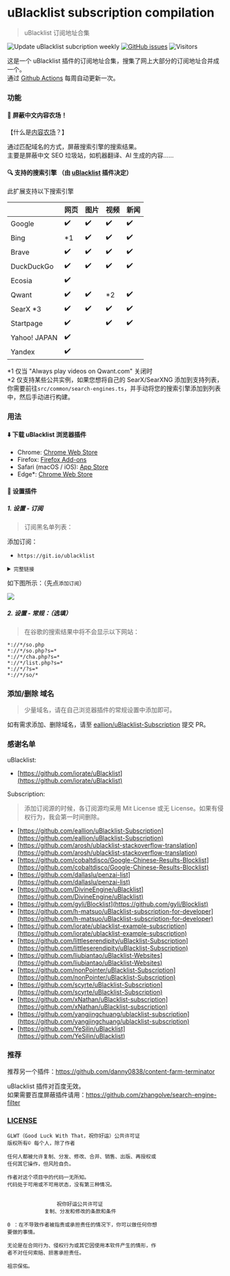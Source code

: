 # uBlacklist subscription compilation
>
> uBlacklist 订阅地址合集

![Update uBlacklist subcription weekly](https://github.com/eallion/uBlacklist-subscription-compilation/workflows/Update%20uBlacklist%20subcription%20weekly/badge.svg?branch=main)
[![GitHub issues](https://img.shields.io/github/issues/eallion/uBlacklist-subscription-compilation?logo=GitHub&color=4ec100&style=flat)](https://github.com/eallion/uBlacklist-subscription-compilation/issues/new/choose) ![Visitors](https://visitor-badge.laobi.icu/badge?page_id=eallion.uBlacklist-subscription-compilation)

这是一个 uBlacklist 插件的订阅地址合集，搜集了网上大部分的订阅地址合并成一个。  
通过 [Github Actions](https://github.com/eallion/uBlacklist-subscription-compilation/actions) 每周自动更新一次。

### 功能

#### 🧱 **屏蔽中文内容农场！**

【什么是[内容农场](https://zh.wikipedia.org/wiki/%E5%85%A7%E5%AE%B9%E8%BE%B2%E5%A0%B4)？】

通过匹配域名的方式，屏蔽搜索引擎的搜索结果。  
主要是屏蔽中文 SEO 垃圾站，如机器翻译、AI 生成的内容……  

#### 🔍️ 支持的搜索引擎 （由 [uBlacklist](https://github.com/iorate/ublacklist) 插件决定）

此扩展支持以下搜索引擎

|              | 网页               | 图片               | 视频               | 新闻               |
| ------------ | ------------------ | ------------------ | ------------------ | ------------------ |
| Google       | :heavy_check_mark: | :heavy_check_mark: | :heavy_check_mark: | :heavy_check_mark: |
| Bing         | \*1                | :heavy_check_mark: | :heavy_check_mark: | :heavy_check_mark: |
| Brave        | :heavy_check_mark: | :heavy_check_mark: | :heavy_check_mark: | :heavy_check_mark: |
| DuckDuckGo   | :heavy_check_mark: | :heavy_check_mark: | :heavy_check_mark: | :heavy_check_mark: |
| Ecosia       | :heavy_check_mark: |                    |                    |                    |
| Qwant        | :heavy_check_mark: | :heavy_check_mark: | \*2                | :heavy_check_mark: |
| SearX \*3    | :heavy_check_mark: | :heavy_check_mark: | :heavy_check_mark: | :heavy_check_mark: |
| Startpage    | :heavy_check_mark: |                    | :heavy_check_mark: | :heavy_check_mark: |
| Yahoo! JAPAN | :heavy_check_mark: |                    |                    |                    |
| Yandex       | :heavy_check_mark: |                    |                    |                    |

\*1 仅当 "Always play videos on Qwant.com" 关闭时<br>
\*2 仅支持某些公共实例，如果您想将自己的 SearX/SearXNG 添加到支持列表，你需要前往`src/common/search-engines.ts`，并手动将您的搜索引擎添加到列表中，然后手动进行构建。

### 用法

#### ⬇️ 下载 uBlacklist 浏览器插件

- Chrome: [Chrome Web Store](https://chrome.google.com/webstore/detail/ublacklist/pncfbmialoiaghdehhbnbhkkgmjanfhe)
- Firefox: [Firefox Add-ons](https://addons.mozilla.org/en-US/firefox/addon/ublacklist/)
- Safari (macOS / iOS): [App Store](https://apps.apple.com/us/app/ublacklist-for-safari/id1547912640)
- Edge*: [Chrome Web Store](https://chrome.google.com/webstore/detail/ublacklist/pncfbmialoiaghdehhbnbhkkgmjanfhe)

#### 🔧 设置插件

##### 1. 设置 - 订阅

> 订阅黑名单列表：

添加订阅：

- `https://git.io/ublacklist`  

<details>
    <summary> <code>完整链接</code> </summary>

```bash
# curl -I https://git.io/ublacklist

# HTTP/2 301
# cache-control: public, max-age=31536000, immutable
# x-lru-cache: HIT
# location: https://raw.githubusercontent.com/eallion/uBlacklist-subscription-compilation/main/uBlacklist.txt
# content-length: 0
# date: 
# x-github-backend: Kubernetes
# x-github-request-id: 

https://raw.githubusercontent.com/eallion/uBlacklist-subscription-compilation/main/uBlacklist.txt
```

</details>

如下图所示：（先点`添加订阅`）

![](tools/x2yWi62OWl.png)

##### 2. 设置 - 常规：（选填）

> 在谷歌的搜索结果中将不会显示以下网站：

```
*://*/so.php
*://*/so.php?s=*
*://*/cha.php?s=*
*://*/list.php?s=*
*://*/?s=*
*://*/so/*
```

### 添加/删除 域名

> 少量域名，请在自己浏览器插件的常规设置中添加即可。

如有需求添加、删除域名，请至 [eallion/uBlacklist-Subscription](https://github.com/eallion/uBlacklist-Subscription) 提交 PR。  

### 感谢名单

uBlacklist:

- [https://github.com/iorate/uBlacklist](https://github.com/iorate/uBlacklist)

Subscription:

> 添加订阅源的时候，各订阅源均采用 Mit License 或无 License。如果有侵权行为，我会第一时间删除。

- [https://github.com/eallion/uBlacklist-Subscription](https://github.com/eallion/uBlacklist-Subscription)
- [https://github.com/arosh/ublacklist-stackoverflow-translation](https://github.com/arosh/ublacklist-stackoverflow-translation)
- [https://github.com/cobaltdisco/Google-Chinese-Results-Blocklist](https://github.com/cobaltdisco/Google-Chinese-Results-Blocklist)
- [https://github.com/dallaslu/penzai-list](https://github.com/dallaslu/penzai-list)
- [https://github.com/DivineEngine/uBlacklist](https://github.com/DivineEngine/uBlacklist)
- [https://github.com/gyli/Blocklist](https://github.com/gyli/Blocklist)
- [https://github.com/h-matsuo/uBlacklist-subscription-for-developer](https://github.com/h-matsuo/uBlacklist-subscription-for-developer)
- [https://github.com/iorate/ublacklist-example-subscription](https://github.com/iorate/ublacklist-example-subscription)
- [https://github.com/littleserendipity/uBlacklist-Subscription](https://github.com/littleserendipity/uBlacklist-Subscription)
- [https://github.com/liubiantao/uBlacklist-Websites](https://github.com/liubiantao/uBlacklist-Websites)
- [https://github.com/nonPointer/uBlacklist-Subscription](https://github.com/nonPointer/uBlacklist-Subscription)
- [https://github.com/scyrte/uBlacklist-Subscription](https://github.com/scyrte/uBlacklist-Subscription)
- [https://github.com/xNathan/uBlacklist-subscription](https://github.com/xNathan/uBlacklist-subscription)
- [https://github.com/yangjingchuang/ublacklist-subscription](https://github.com/yangjingchuang/ublacklist-subscription)
- [https://github.com/YeSilin/uBlacklist](https://github.com/YeSilin/uBlacklist)

### 推荐

推荐另一个插件：<https://github.com/danny0838/content-farm-terminator>

uBlacklist 插件对百度无效。  
如果需要百度屏蔽插件请用：<https://github.com/zhangolve/search-engine-filter>  

### [LICENSE](https://github.com/me-shaon/GLWTPL)

```
GLWT（Good Luck With That，祝你好运）公共许可证
版权所有© 每个人，除了作者

任何人都被允许复制、分发、修改、合并、销售、出版、再授权或
任何其它操作，但风险自负。

作者对这个项目中的代码一无所知。
代码处于可用或不可用状态，没有第三种情况。


                祝你好运公共许可证
            复制、分发和修改的条款和条件

0 ：在不导致作者被指责或承担责任的情况下，你可以做任何你想
要做的事情。

无论是在合同行为、侵权行为或其它因使用本软件产生的情形，作
者不对任何索赔、损害承担责任。

祖宗保佑。
```
